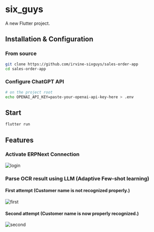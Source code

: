 # six_guys

A new Flutter project.

## Installation & Configuration
### From source
```bash
git clone https://github.com/irvine-sixguys/sales-order-app
cd sales-order-app
```

### Configure ChatGPT API
```bash
# on the project root
echo OPENAI_API_KEY=paste-your-openai-api-key-here > .env
```

## Start
```bash
flutter run
```

## Features

### Activate ERPNext Connection
![login](https://github.com/irvine-sixguys/sales-order-app/assets/51053567/6211edba-ae4a-4e7e-a648-04d158b3c095)

### Parse OCR result using LLM (Adaptive Few-shot learning)
#### First attempt (Customer name is not recognized properly.)
![first](https://github.com/irvine-sixguys/sales-order-app/assets/51053567/1c0f2336-e060-4953-ac67-163a17e40f43)

#### Second attempt (Customer name is now properly recognized.)
![second](https://github.com/irvine-sixguys/sales-order-app/assets/51053567/d7496b0b-f2e3-4878-a8b5-36e49f865153)
